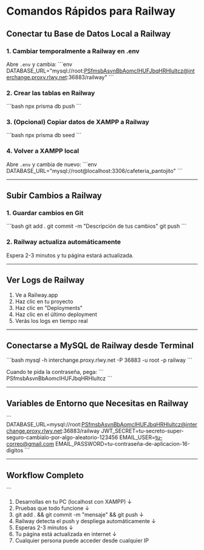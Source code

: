 # Comandos Rápidos para Railway

## Conectar tu Base de Datos Local a Railway

### 1. Cambiar temporalmente a Railway en .env

Abre `.env` y cambia:
\`\`\`env
DATABASE_URL="mysql://root:PSfmsbAsvnBbAomcIHUFJbqHRHlultcz@interchange.proxy.rlwy.net:36883/railway"
\`\`\`

### 2. Crear las tablas en Railway

\`\`\`bash
npx prisma db push
\`\`\`

### 3. (Opcional) Copiar datos de XAMPP a Railway

\`\`\`bash
npx prisma db seed
\`\`\`

### 4. Volver a XAMPP local

Abre `.env` y cambia de nuevo:
\`\`\`env
DATABASE_URL="mysql://root@localhost:3306/cafeteria_pantojito"
\`\`\`

---

## Subir Cambios a Railway

### 1. Guardar cambios en Git

\`\`\`bash
git add .
git commit -m "Descripción de tus cambios"
git push
\`\`\`

### 2. Railway actualiza automáticamente

Espera 2-3 minutos y tu página estará actualizada.

---

## Ver Logs de Railway

1. Ve a Railway.app
2. Haz clic en tu proyecto
3. Haz clic en "Deployments"
4. Haz clic en el último deployment
5. Verás los logs en tiempo real

---

## Conectarse a MySQL de Railway desde Terminal

\`\`\`bash
mysql -h interchange.proxy.rlwy.net -P 36883 -u root -p railway
\`\`\`

Cuando te pida la contraseña, pega:
\`\`\`
PSfmsbAsvnBbAomcIHUFJbqHRHlultcz
\`\`\`

---

## Variables de Entorno que Necesitas en Railway

\`\`\`
DATABASE_URL=mysql://root:PSfmsbAsvnBbAomcIHUFJbqHRHlultcz@interchange.proxy.rlwy.net:36883/railway
JWT_SECRET=tu-secreto-super-seguro-cambialo-por-algo-aleatorio-123456
EMAIL_USER=tu-correo@gmail.com
EMAIL_PASSWORD=tu-contraseña-de-aplicacion-16-digitos
\`\`\`

---

## Workflow Completo

\`\`\`
1. Desarrollas en tu PC (localhost con XAMPP)
   ↓
2. Pruebas que todo funcione
   ↓
3. git add . && git commit -m "mensaje" && git push
   ↓
4. Railway detecta el push y despliega automáticamente
   ↓
5. Esperas 2-3 minutos
   ↓
6. Tu página está actualizada en internet
   ↓
7. Cualquier persona puede acceder desde cualquier IP
